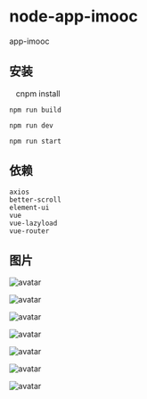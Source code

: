 # node-app-imooc
app-imooc
    
## 安装

    cnpm install
    
    npm run build
    
    npm run dev
    
    npm run start
    


## 依赖
    axios
    better-scroll
    element-ui
    vue
    vue-lazyload
    vue-router

## 图片

![avatar](http://imgsrc.baidu.com/forum/w%3D580/sign=a0a89597df2a283443a636036bb7c92e/eb895566d01609246be92791df0735fae4cd34e4.jpg)

![avatar](http://imgsrc.baidu.com/forum/w%3D580/sign=fe1947b99a8fa0ec7fc764051696594a/786b92cad1c8a78655decf846c09c93d71cf503c.jpg)

![avatar](http://imgsrc.baidu.com/forum/w%3D580/sign=c123dfbc16950a7b75354ecc3ad0625c/91cb6b81800a19d83115008f38fa828ba71e469e.jpg)

![avatar](http://imgsrc.baidu.com/forum/w%3D580/sign=58f9f21dd233c895a67e9873e1117397/6cd9ccef76094b36fb729e67a8cc7cd98f109dc8.jpg)

![avatar](http://imgsrc.baidu.com/forum/w%3D580/sign=8ccec34a89025aafd3327ec3cbefab8d/feb87bd98d1001e964dc9185b30e7bec56e797c8.jpg)

![avatar](http://imgsrc.baidu.com/forum/w%3D580/sign=8d371755c51b9d168ac79a69c3dcb4eb/7a0b992f07082838e4c1599eb399a9014e08f1e5.jpg)

![avatar](http://imgsrc.baidu.com/forum/w%3D580/sign=9d7c79501ece36d3a20483380af23a24/897332fae6cd7b895898bf09042442a7d8330e3c.jpg)
